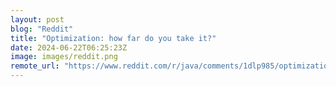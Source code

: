 ```yaml
---
layout: post
blog: "Reddit"
title: "Optimization: how far do you take it?"
date: 2024-06-22T06:25:23Z
image: images/reddit.png
remote_url: "https://www.reddit.com/r/java/comments/1dlp985/optimization_how_far_do_you_take_it/"
---
```

